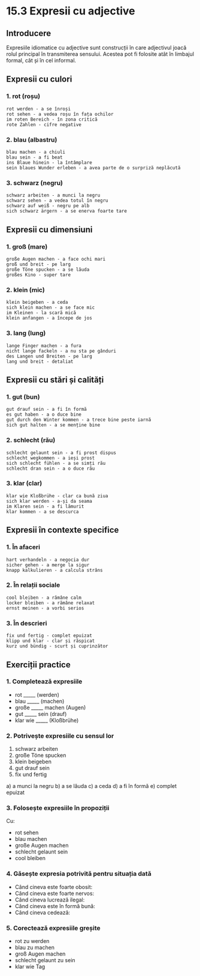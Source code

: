 # 15.3 Expresii cu adjective

## Introducere
Expresiile idiomatice cu adjective sunt construcții în care adjectivul joacă rolul principal în transmiterea sensului. Acestea pot fi folosite atât în limbajul formal, cât și în cel informal.

## Expresii cu culori

### 1. rot (roșu)
```
rot werden - a se înroși
rot sehen - a vedea roșu în fața ochilor
im roten Bereich - în zona critică
rote Zahlen - cifre negative
```

### 2. blau (albastru)
```
blau machen - a chiuli
blau sein - a fi beat
ins Blaue hinein - la întâmplare
sein blaues Wunder erleben - a avea parte de o surpriză neplăcută
```

### 3. schwarz (negru)
```
schwarz arbeiten - a munci la negru
schwarz sehen - a vedea totul în negru
schwarz auf weiß - negru pe alb
sich schwarz ärgern - a se enerva foarte tare
```

## Expresii cu dimensiuni

### 1. groß (mare)
```
große Augen machen - a face ochi mari
groß und breit - pe larg
große Töne spucken - a se lăuda
großes Kino - super tare
```

### 2. klein (mic)
```
klein beigeben - a ceda
sich klein machen - a se face mic
im Kleinen - la scară mică
klein anfangen - a începe de jos
```

### 3. lang (lung)
```
lange Finger machen - a fura
nicht lange fackeln - a nu sta pe gânduri
des Langen und Breiten - pe larg
lang und breit - detaliat
```

## Expresii cu stări și calități

### 1. gut (bun)
```
gut drauf sein - a fi în formă
es gut haben - a o duce bine
gut durch den Winter kommen - a trece bine peste iarnă
sich gut halten - a se menține bine
```

### 2. schlecht (rău)
```
schlecht gelaunt sein - a fi prost dispus
schlecht wegkommen - a ieși prost
sich schlecht fühlen - a se simți rău
schlecht dran sein - a o duce rău
```

### 3. klar (clar)
```
klar wie Kloßbrühe - clar ca bună ziua
sich klar werden - a-și da seama
im Klaren sein - a fi lămurit
klar kommen - a se descurca
```

## Expresii în contexte specifice

### 1. În afaceri
```
hart verhandeln - a negocia dur
sicher gehen - a merge la sigur
knapp kalkulieren - a calcula strâns
```

### 2. În relații sociale
```
cool bleiben - a rămâne calm
locker bleiben - a rămâne relaxat
ernst meinen - a vorbi serios
```

### 3. În descrieri
```
fix und fertig - complet epuizat
klipp und klar - clar și răspicat
kurz und bündig - scurt și cuprinzător
```

## Exerciții practice

### 1. Completează expresiile
- rot _____ (werden)
- blau _____ (machen)
- große _____ machen (Augen)
- gut _____ sein (drauf)
- klar wie _____ (Kloßbrühe)

### 2. Potrivește expresiile cu sensul lor
1. schwarz arbeiten
2. große Töne spucken
3. klein beigeben
4. gut drauf sein
5. fix und fertig

a) a munci la negru
b) a se lăuda
c) a ceda
d) a fi în formă
e) complet epuizat

### 3. Folosește expresiile în propoziții
Cu:
- rot sehen
- blau machen
- große Augen machen
- schlecht gelaunt sein
- cool bleiben

### 4. Găsește expresia potrivită pentru situația dată
- Când cineva este foarte obosit:
- Când cineva este foarte nervos:
- Când cineva lucrează ilegal:
- Când cineva este în formă bună:
- Când cineva cedează:

### 5. Corectează expresiile greșite
- rot zu werden
- blau zu machen
- groß Augen machen
- schlecht gelaunt zu sein
- klar wie Tag
